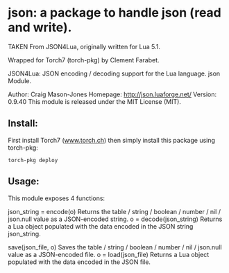 # json: a package to handle json (read and write).

TAKEN From JSON4Lua, originally written for Lua 5.1.

Wrapped for Torch7 (torch-pkg) by Clement Farabet.

JSON4Lua: JSON encoding / decoding support for the Lua language.
json Module.

Author: Craig Mason-Jones
Homepage: http://json.luaforge.net/
Version: 0.9.40
This module is released under the MIT License (MIT).

## Install:

First install Torch7 (www.torch.ch) then simply install this package
using torch-pkg:

```
torch-pkg deploy
```

## Usage:

This module exposes 4 functions:

json_string = encode(o)
  Returns the table / string / boolean / number / nil / json.null value as a JSON-encoded string.
o = decode(json_string)
  Returns a Lua object populated with the data encoded in the JSON string json_string.

save(json_file, o)
  Saves the table / string / boolean / number / nil / json.null value as a JSON-encoded file.
o = load(json_file)
  Returns a Lua object populated with the data encoded in the JSON file.

